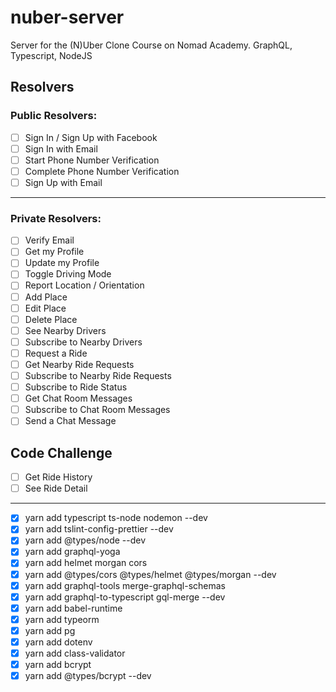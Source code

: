 # nuber-server

Server for the (N)Uber Clone Course on Nomad Academy. GraphQL, Typescript, NodeJS

## Resolvers

### Public Resolvers:

- [ ] Sign In / Sign Up with Facebook
- [ ] Sign In with Email
- [ ] Start Phone Number Verification
- [ ] Complete Phone Number Verification
- [ ] Sign Up with Email

---

### Private Resolvers:

- [ ] Verify Email
- [ ] Get my Profile
- [ ] Update my Profile
- [ ] Toggle Driving Mode
- [ ] Report Location / Orientation
- [ ] Add Place
- [ ] Edit Place
- [ ] Delete Place
- [ ] See Nearby Drivers
- [ ] Subscribe to Nearby Drivers
- [ ] Request a Ride
- [ ] Get Nearby Ride Requests
- [ ] Subscribe to Nearby Ride Requests
- [ ] Subscribe to Ride Status
- [ ] Get Chat Room Messages
- [ ] Subscribe to Chat Room Messages
- [ ] Send a Chat Message

## Code Challenge

- [ ] Get Ride History
- [ ] See Ride Detail

---

- [x] yarn add typescript ts-node nodemon --dev
- [x] yarn add tslint-config-prettier --dev
- [x] yarn add @types/node --dev
- [x] yarn add graphql-yoga
- [x] yarn add helmet morgan cors
- [x] yarn add @types/cors @types/helmet @types/morgan --dev
- [x] yarn add graphql-tools merge-graphql-schemas
- [x] yarn add graphql-to-typescript gql-merge --dev
- [x] yarn add babel-runtime
- [x] yarn add typeorm
- [x] yarn add pg
- [x] yarn add dotenv
- [x] yarn add class-validator
- [x] yarn add bcrypt
- [x] yarn add @types/bcrypt --dev
